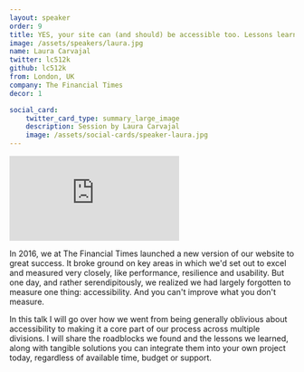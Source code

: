 ```yaml
---
layout: speaker
order: 9
title: YES, your site can (and should) be accessible too. Lessons learned in building FT.com
image: /assets/speakers/laura.jpg
name: Laura Carvajal
twitter: lc512k
github: lc512k
from: London, UK
company: The Financial Times
decor: 1

social_card:
    twitter_card_type: summary_large_image
    description: Session by Laura Carvajal
    image: /assets/social-cards/speaker-laura.jpg
---
```



<div class="speaker-youtube">
    <iframe src="https://www.youtube.com/embed/_wQevZxH7Gs?rel=0" frameborder="0" allow="autoplay; encrypted-media" allowfullscreen></iframe>
</div>

In 2016, we at The Financial Times launched a new version of our website to great success. It broke ground on key areas in which we'd set out to excel and measured very closely, like performance, resilience and usability. But one day, and rather serendipitously, we realized we had largely forgotten to measure one thing: accessibility. And you can't improve what you don't measure.

In this talk I will go over how we went from being generally oblivious about accessibility to making it a core part of our process across multiple divisions. I will share the roadblocks we found and the lessons we learned, along with tangible solutions you can integrate them into your own project today, regardless of available time, budget or support.